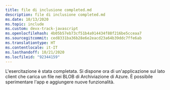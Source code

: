 ```yaml
---
title: file di inclusione completed.md
description: file di inclusione completed.md
ms.date: 10/13/2020
ms.topic: include
ms.custom: devx-track-javascript
ms.openlocfilehash: 4b05b57eb73cf51b4a914434f88f216be5cceaa7
ms.sourcegitcommit: ced8331ba36b28e6e2eacd23a64b39ddc7ffe6ab
ms.translationtype: HT
ms.contentlocale: it-IT
ms.lasthandoff: 10/21/2020
ms.locfileid: "92344159"
---
```

L'esercitazione è stata completata. Si dispone ora di un'applicazione sul lato client che carica un file nei BLOB di Archiviazione di Azure. È possibile sperimentare l'app e aggiungere nuove funzionalità. 